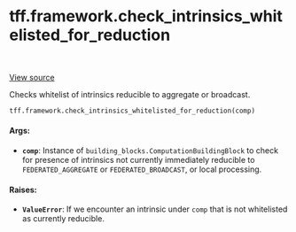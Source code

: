 <div itemscope itemtype="http://developers.google.com/ReferenceObject">
<meta itemprop="name" content="tff.framework.check_intrinsics_whitelisted_for_reduction" />
<meta itemprop="path" content="Stable" />
</div>

# tff.framework.check_intrinsics_whitelisted_for_reduction

<table class="tfo-notebook-buttons tfo-api" align="left">
</table>

<a target="_blank" href="http://github.com/tensorflow/federated/tree/master/tensorflow_federated/python/core/impl/tree_analysis.py">View
source</a>

Checks whitelist of intrinsics reducible to aggregate or broadcast.

```python
tff.framework.check_intrinsics_whitelisted_for_reduction(comp)
```

<!-- Placeholder for "Used in" -->

#### Args:

*   <b>`comp`</b>: Instance of `building_blocks.ComputationBuildingBlock` to
    check for presence of intrinsics not currently immediately reducible to
    `FEDERATED_AGGREGATE` or `FEDERATED_BROADCAST`, or local processing.

#### Raises:

*   <b>`ValueError`</b>: If we encounter an intrinsic under `comp` that is not
    whitelisted as currently reducible.
